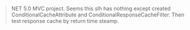 >NET 5.0 MVC project.
Seems this slh has nothing except created ConditionalCacheAttribute and ConditionalResponseCacheFilter.
Then test response cache by return time steamp.